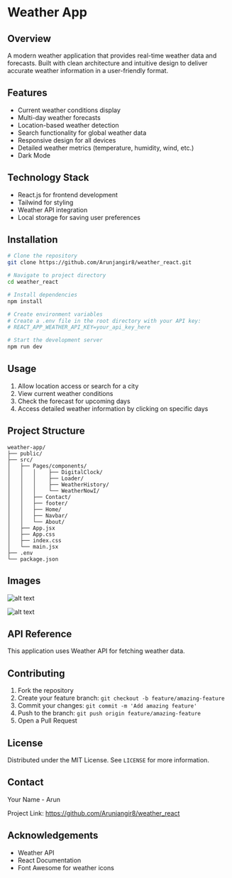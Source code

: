 # Weather App

## Overview
A modern weather application that provides real-time weather data and forecasts. Built with clean architecture and intuitive design to deliver accurate weather information in a user-friendly format.

## Features
* Current weather conditions display
* Multi-day weather forecasts
* Location-based weather detection
* Search functionality for global weather data
* Responsive design for all devices
* Detailed weather metrics (temperature, humidity, wind, etc.)
* Dark Mode

## Technology Stack
* React.js for frontend development
* Tailwind for styling
* Weather API integration
* Local storage for saving user preferences

## Installation

```bash
# Clone the repository
git clone https://github.com/Arunjangir8/weather_react.git

# Navigate to project directory
cd weather_react

# Install dependencies
npm install

# Create environment variables
# Create a .env file in the root directory with your API key:
# REACT_APP_WEATHER_API_KEY=your_api_key_here

# Start the development server
npm run dev
```

## Usage
1. Allow location access or search for a city
2. View current weather conditions
3. Check the forecast for upcoming days
4. Access detailed weather information by clicking on specific days

## Project Structure

```
weather-app/
├── public/
├── src/
│   ├── Pages/components/
│   │   │    ├── DigitalClock/
│   │   │    ├── Loader/
│   │   │    ├── WeatherHistory/
│   │   │    └── WeatherNowI/
│   │   ├── Contact/
│   │   ├── footer/
│   │   ├── Home/
│   │   ├── Navbar/
│   │   └── About/
│   ├── App.jsx
│   ├── App.css
│   ├── index.css
│   └── main.jsx
├── .env
└── package.json
```

## Images

![alt text](./ReadmeSS/Screenshot%202025-04-21%20at%2011.41.37 PM.png)


![alt text](./ReadmeSS/Screenshot%202025-04-21%20at%2011.41.44 PM.png)


## API Reference
This application uses Weather API for fetching weather data.

## Contributing
1. Fork the repository
2. Create your feature branch: `git checkout -b feature/amazing-feature`
3. Commit your changes: `git commit -m 'Add amazing feature'`
4. Push to the branch: `git push origin feature/amazing-feature`
5. Open a Pull Request

## License
Distributed under the MIT License. See `LICENSE` for more information.

## Contact
Your Name - Arun

Project Link: https://github.com/Arunjangir8/weather_react

## Acknowledgements
* Weather API
* React Documentation
* Font Awesome for weather icons